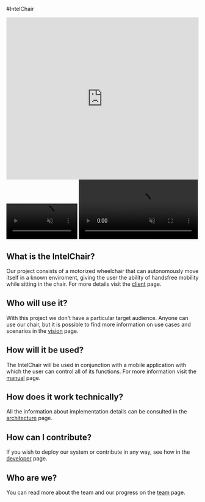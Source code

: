 #IntelChair

  <iframe width="100%" height="425" src="https://www.youtube.com/embed/jOrKNB-G2rE" frameborder="0" allow="accelerometer; autoplay; encrypted-media; gyroscope; picture-in-picture" allowfullscreen onload="this.style.height=this.contentDocument.body.scrollHeight +'px';"></iframe>

<video width="37%" controls muted autoplay loop>
  <source src="rotateFinal.mp4" type="video/mp4" />
  Your browser does not support the video tag.
</video>

<video width="62%" controls muted autoplay loop>
  <source src="oitosFinal.mp4" type="video/mp4" />
  Your browser does not support the video tag.
</video>

## What is the IntelChair?

Our project consists of a motorized wheelchair that can autonomously move itself in a known enviroment, giving the user the ability of handsfree mobility while sitting in the chair. For more details visit the [client](client/client.md) page.

## Who will use it?

With this project we don't have a particular target audience. Anyone can use our chair, but it is possible to find more information on use cases and scenarios in the [vision](vision/personas.md) page.

## How will it be used?

The IntelChair will be used in conjunction with a mobile application with which the user can control all of its functions. For more information visit the [manual](manual.md) page.

## How does it work technically?

All the information about implementation details can be consulted in the [architecture](architecture.md) page.

## How can I contribute?

If you wish to deploy our system or contribute in any way, see how in the [developer](developer.md) page.

## Who are we?

You can read more about the team and our progress on the [team](team/team.md) page.